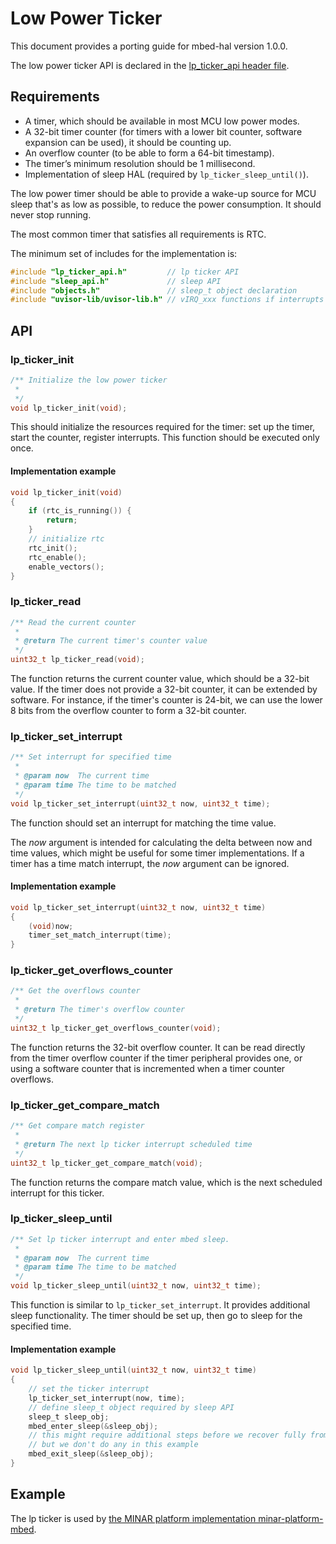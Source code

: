 # Low Power Ticker

This document provides a porting guide for mbed-hal version 1.0.0.

The low power ticker API is declared in the [lp_ticker_api header file](https://github.com/ARMmbed/mbed-hal/blob/master/mbed-hal/lp_ticker_api.h).

## Requirements

- A timer, which should be available in most MCU low power modes.
- A 32-bit timer counter (for timers with a lower bit counter, software expansion can be used), it should be counting up.
- An overflow counter (to be able to form a 64-bit timestamp).
- The timer’s minimum resolution should be 1 millisecond.
- Implementation of sleep HAL (required by ``lp_ticker_sleep_until()``).

The low power timer should be able to provide a wake-up source for MCU sleep that's as low as possible, to reduce the power consumption. It should never stop running.

The most common timer that satisfies all requirements is RTC.

The minimum set of includes for the implementation is:

```c
#include "lp_ticker_api.h"         // lp ticker API
#include "sleep_api.h"             // sleep API
#include "objects.h"               // sleep_t object declaration
#include "uvisor-lib/uvisor-lib.h" // vIRQ_xxx functions if interrupts are used
```

## API

### lp_ticker_init

```c
/** Initialize the low power ticker
 *
 */
void lp_ticker_init(void);
```

This should initialize the resources required for the timer: set up the timer, start the counter, register interrupts. This function should be executed only once.

#### Implementation example

```c
void lp_ticker_init(void)
{
    if (rtc_is_running()) {
        return;
    }
    // initialize rtc
    rtc_init();
    rtc_enable();
    enable_vectors();
}
```

### lp_ticker_read

```c
/** Read the current counter
 *
 * @return The current timer's counter value
 */
uint32_t lp_ticker_read(void);
```

The function returns the current counter value, which should be a 32-bit value. If the timer does not provide a 32-bit counter, it can be extended by software. For instance, if the timer's counter is 24-bit, we can use the lower 8 bits from the overflow counter to form a 32-bit counter.


### lp_ticker_set_interrupt

```c
/** Set interrupt for specified time
 *
 * @param now  The current time
 * @param time The time to be matched
 */
void lp_ticker_set_interrupt(uint32_t now, uint32_t time);
```

The function should set an interrupt for matching the time value.

The *now* argument is intended for calculating the delta between now and time values, which might be useful for some timer implementations. If a timer has a time match interrupt, the *now* argument can be ignored.

#### Implementation example

```c
void lp_ticker_set_interrupt(uint32_t now, uint32_t time)
{
    (void)now;
    timer_set_match_interrupt(time);
}
```


### lp_ticker_get_overflows_counter

```c
/** Get the overflows counter
 *
 * @return The timer's overflow counter
 */
uint32_t lp_ticker_get_overflows_counter(void);
```

The function returns the 32-bit overflow counter. It can be read directly from the timer overflow counter if the timer peripheral provides one, or using a software counter that is incremented when a timer counter overflows.


### lp_ticker_get_compare_match

```c
/** Get compare match register
 *
 * @return The next lp ticker interrupt scheduled time
 */
uint32_t lp_ticker_get_compare_match(void);
```

The function returns the compare match value, which is the next scheduled interrupt for this ticker.


### lp_ticker_sleep_until

```c
/** Set lp ticker interrupt and enter mbed sleep.
 *
 * @param now  The current time
 * @param time The time to be matched
 */
void lp_ticker_sleep_until(uint32_t now, uint32_t time);
```

This function is similar to ``lp_ticker_set_interrupt``. It provides additional sleep functionality. The timer should be set up, then go to sleep for the specified time.

#### Implementation example

```c
void lp_ticker_sleep_until(uint32_t now, uint32_t time)
{
    // set the ticker interrupt
    lp_ticker_set_interrupt(now, time);
    // define sleep_t object required by sleep API
    sleep_t sleep_obj;
    mbed_enter_sleep(&sleep_obj);
    // this might require additional steps before we recover fully from the sleep,
    // but we don't do any in this example
    mbed_exit_sleep(&sleep_obj);
}
```


## Example

The lp ticker is used by [the MINAR platform implementation minar-platform-mbed](https://github.com/ARMmbed/minar-platform-mbed).

